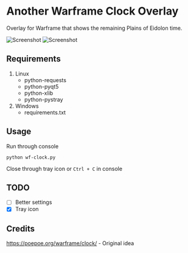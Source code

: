 
Another Warframe Clock Overlay
==============================

Overlay for Warframe that shows the remaining Plains of Eidolon time.

![Screenshot](https://i.imgur.com/IaAFmqV.png)
![Screenshot](https://i.imgur.com/oFrsany.png)

Requirements
----

1. Linux
   - python-requests
   - python-pyqt5
   - python-xlib
   - python-pystray
2. Windows
   - requirements.txt

Usage
----

Run through console

```
python wf-clock.py
```

Close through tray icon or
`Ctrl + C` in console

TODO
----

- [ ] Better settings
- [x] Tray icon
  
Credits
----
 
https://poepoe.org/warframe/clock/ - Original idea
